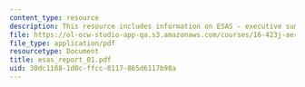 ```yaml
---
content_type: resource
description: This resource includes information on ESAS - executive summary.
file: https://ol-ocw-studio-app-qa.s3.amazonaws.com/courses/16-423j-aerospace-biomedical-and-life-support-engineering-spring-2006/30dc11881d0cffcc8117865d6117b98a_esas_report_01.pdf
file_type: application/pdf
resourcetype: Document
title: esas_report_01.pdf
uid: 30dc1188-1d0c-ffcc-8117-865d6117b98a
---
```

